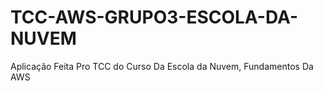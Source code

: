 # TCC-AWS-GRUPO3-ESCOLA-DA-NUVEM
Aplicação Feita Pro TCC do Curso Da Escola da Nuvem, Fundamentos Da AWS
